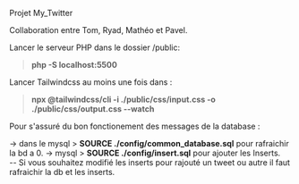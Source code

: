 Projet My_Twitter

Collaboration entre Tom, Ryad, Mathéo et Pavel.

Lancer le serveur PHP dans le dossier /public:

> **php -S localhost:5500**

Lancer Tailwindcss au moins une fois dans :

> **npx @tailwindcss/cli -i ./public/css/input.css -o ./public/css/output.css --watch**

Pour s'assuré du bon fonctionement des messages de la database : 

-> dans le mysql >  **SOURCE ./config/common_database.sql** pour rafraichir la bd a 0.
->         mysql >  **SOURCE ./config/insert.sql** pour ajouter les Inserts.  
-- Si vous souhaitez modifié les inserts pour rajouté un tweet ou autre il faut rafraichir la db et les inserts.

